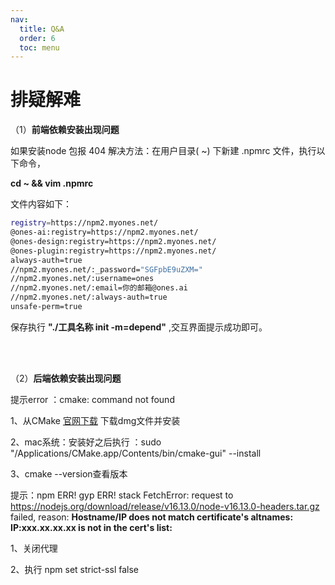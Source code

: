 ```yaml
---
nav:
  title: Q&A
  order: 6
  toc: menu
---
```

# 排疑解难

（1）**前端依赖安装出现问题**

如果安装node 包报 404 解决方法：在用户目录( ~) 下新建 .npmrc 文件，执行以下命令，

**cd ~  && vim .npmrc**

文件内容如下：

```Bash
registry=https://npm2.myones.net/
@ones-ai:registry=https://npm2.myones.net/
@ones-design:registry=https://npm2.myones.net/
@ones-plugin:registry=https://npm2.myones.net/
always-auth=true
//npm2.myones.net/:_password="SGFpbE9uZXM="
//npm2.myones.net/:username=ones
//npm2.myones.net/:email=你的邮箱@ones.ai
//npm2.myones.net/:always-auth=true
unsafe-perm=true
```

保存执行 **"./工具名称  init -m=depend"** ,交互界面提示成功即可。

<br >

<br >

（2）**后端依赖安装出现问题**

提示error ：cmake: command not found

1、从CMake [官网下载](https://cmake.org/download/) 下载dmg文件并安装

2、mac系统：安装好之后执行 ：sudo "/Applications/CMake.app/Contents/bin/cmake-gui" --install

3、cmake --version查看版本



提示：npm ERR! gyp ERR! stack FetchError: request to https://nodejs.org/download/release/v16.13.0/node-v16.13.0-headers.tar.gz failed, reason: **Hostname/IP does not match certificate's altnames: IP:xxx.xx.xx.xx is not in the cert's list:**

1、关闭代理

2、执行 npm set strict-ssl false

